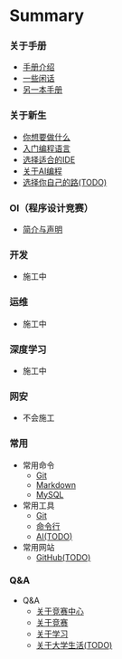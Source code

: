 # Summary

### 关于手册
* [手册介绍](/README.md)
* [一些闲话](/Some-Words.md)
* [另一本手册](/Another.md)

### 关于新生
* [你想要做什么](/Freshman/What-U-Want.md)
* [入门编程语言](/Freshman/Quick-Start.md)
* [选择适合的IDE](/Freshman/Choose-IDE.md)
* [关于AI编程](/Freshman/AI-Programming.md)
* [选择你自己的路(TODO)](/Freshman/Choose-Your-Road.md)

### OI（程序设计竞赛）
* [简介与声明](/OI/README.md)

### 开发
* 施工中

### 运维
* 施工中

### 深度学习
* 施工中

### 网安
* 不会施工

### 常用
* 常用命令
    * [Git](/Common/Command/Git.md)
    * [Markdown](/Common/Command/Markdown.md)
    * [MySQL](/Common/Command/MySQL.md)
* 常用工具
    * [Git](/Common/Tool/Git.md)
    * [命令行](/Common/Tool/Command-Line.md)
    * [AI(TODO)](/Common/Tool/AI.md)
* 常用网站
    * [GitHub(TODO)](/Common/Website/GitHub.md)

### Q&A
* Q&A
    * [关于竞赛中心](/QA/About-Competition-Center.md)
    * [关于竞赛](/QA/About-Competiton.md)
    * [关于学习](/QA/About-Study.md)
    * [关于大学生活(TODO)](/QA/About-University-Life.md)
